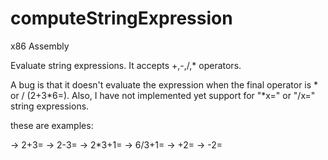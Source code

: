 # computeStringExpression
x86 Assembly

Evaluate string expressions. 
It accepts +,-,/,* operators. 

A bug is that it doesn't evaluate the expression when the final operator is * or / (2+3*6=).
Also, I have not implemented yet support for "*x=" or "/x=" string expressions.


these are examples:

-> 2+3=
-> 2-3=
-> 2*3+1=
-> 6/3+1=
-> +2=
-> -2=

